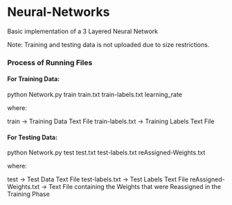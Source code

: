 # Neural-Networks
Basic implementation of a 3 Layered Neural Network

Note: Training and testing data is not uploaded due to size restrictions.

### Process of Running Files

#### For Training Data:

python Network.py train train.txt train-labels.txt learning_rate

where:

train -> Training Data Text File
train-labels.txt -> Training Labels Text File

#### For Testing Data:

python Network.py test test.txt test-labels.txt reAssigned-Weights.txt

where:

test -> Test Data Text File
test-labels.txt -> Test Labels Text File
reAssigned-Weights.txt -> Text File containing the Weights that were Reassigned in the Training Phase

